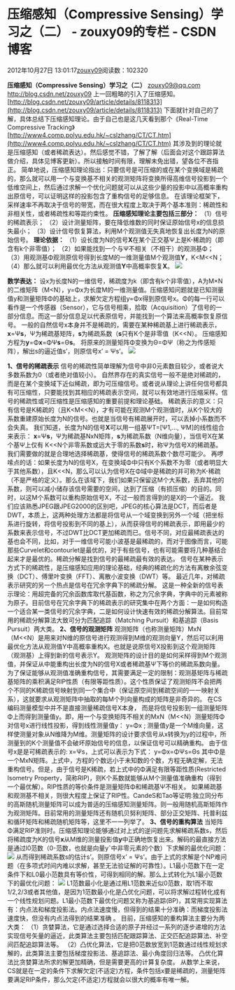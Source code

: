 
# 压缩感知（Compressive Sensing）学习之（二） - zouxy09的专栏 - CSDN博客


2012年10月27日 13:01:17[zouxy09](https://me.csdn.net/zouxy09)阅读数：102320


**压缩感知（Compressive Sensing）学习之（二）**
zouxy09@qq.com
http://blog.csdn.net/zouxy09
上一回粗略的引入了压缩感知。
[http://blog.csdn.net/zouxy09/article/details/8118313](http://blog.csdn.net/zouxy09/article/details/8118313)
下面就针对自己的了解，具体总结下压缩感知理论。由于自己也是这几天看到那个《Real-Time Compressive Tracking》
[http://www4.comp.polyu.edu.hk/~cslzhang/CT/CT.htm](http://www4.comp.polyu.edu.hk/~cslzhang/CT/CT.htm)
其涉及到的理论就是压缩感知（或者稀疏表达）。然后感觉不错，了解了解（后面会对这个跟踪算法做介绍，具体见博客更新）。所以接触时间有限，理解未免出错，望各位不吝指正。
简单地说，压缩感知理论指出：只要信号是可压缩的或在某个变换域是稀疏的，那么就可以用一个与变换基不相关的观测矩阵将变换所得高维信号投影到一个低维空间上，然后通过求解一个优化问题就可以从这些少量的投影中以高概率重构出原信号，可以证明这样的投影包含了重构信号的足够信息。
在该理论框架下，采样速率不再取决于信号的带宽，而在很大程度上取决于两个基本准则：稀疏性和非相关性，或者稀疏性和等距约束性。
**压缩感知理论主要包括三部分：**
（1）信号的稀疏表示；
（2）设计测量矩阵，要在降低维数的同时保证原始信号x的信息损失最小；
（3）设计信号恢复算法，利用M个观测值无失真地恢复出长度为N的原始信号。
**理论依据：**
（1）设长度为N的信号**X**在某个正交基Ψ上是K-稀疏的（即含有k个非零值）；
（2）如果能找到一个与Ψ不相关（不相干）的观测基Φ；
（3）用观测基Φ观测原信号得到长度M的一维测量值M个观测值**Y**，K<M<<N；
（4）那么就可以利用最优化方法从观测值**Y**中高概率恢复**X**。
![](https://img-my.csdn.net/uploads/201210/27/1351314281_1116.jpg)

**数学表达：**
设x为长度N的一维信号，稀疏度为k（即含有k个非零值），A为M×N的二维矩阵（M<N），y=Φx为长度M的一维测量值。压缩感知问题就是已知测量值y和测量矩阵Φ的基础上，求解欠定方程组y=Φx得到原信号x。Φ的每一行可以看作是一个传感器（Sensor），它与信号相乘，拾取（Acquisition）了信号的一部分信息。而这一部分信息足以代表原信号，并能找到一个算法来高概率恢复原信号。
一般的自然信号x本身并不是稀疏的，需要在某种稀疏基上进行稀疏表示，**x**=Ψ**s**，Ψ为稀疏基矩阵，**s**为稀疏系数（**s**只有K个是非零值（K<<N）。
压缩感知方程为**y**=Φ**x**=ΦΨ**s**=Θ**s**。
将原来的测量矩阵Φ变换为Θ=ΦΨ（称之为传感矩阵），解出s的逼近值s’，则原信号x’ = Ψs’。
![](https://img-my.csdn.net/uploads/201210/27/1351314307_6943.jpg)

**1、信号的稀疏表示**
信号的稀疏性简单理解为信号中非0元素数目较少，或者说大多数系数为0（或者绝对值较小）。
自然界存在的真实信号一般不是绝对稀疏的，而是在某个变换域下近似稀疏，即为可压缩信号。或者说从理论上讲任何信号都具有可压缩性，只要能找到其相应的稀疏表示空间，就可以有效地进行压缩采样。信号的稀疏性或可压缩性是压缩感知的重要前提和理论基础。
稀疏表示的意义：只有信号是K稀疏的（且K<M<<N），才有可能在观测M个观测值时，从K个较大的系数重建原始长度为N的信号。也就是当信号有稀疏展开时，可以丢掉小系数而不会失真。
我们知道，长度为N的信号**X**可以用一组基ΨT=[Ψ1,…, ΨM]的线性组合来表示：
**x**=Ψ**s**，Ψ为稀疏基NxN矩阵，**s**为稀疏系数（N维向量），当信号X在某个基Ψ上仅有 K<<N个非零系数或远大于零的系数**s**时，称Ψ为信号X的稀疏基。我们需要做的就是合理地选择稀疏基，使得信号的稀疏系数个数尽可能少。
再啰嗦点的话：如果长度为N的信号X，在变换域Φ中只有K个系数不为零（或者明显大于其他系数），且K<<N，那么可以认为信号X在Φ域中是稀疏的并可称为K-稀疏（不是严格的定义）。那么在该域下，我们如果只保留这M个大系数，丢弃其他的系数，则可以减小储存该信号需要的空间，达到了压缩（有损压缩）的目的。同时，以这M个系数可以重构原始信号X，不过一般而言得到的是X的一个逼近。
我们应该熟悉JPEG跟JPEG2000的区别吧，JPEG的核心算法是DCT，而后者是DWT，本质上，这两种处理方法都是将信号从一个域变换到另外一个域（把坐标系进行旋转，将信号投影到不同的基上），从而获得信号的稀疏表示，即用最少的系数来表示信号，不过DWT比DCT更加稀疏而已。信号不同，对应最稀疏表达的基也会不同，比如，对于一维信号可能小波基是最稀疏的，而对于图像而言，可能那些Curvelet和contourlet是最优的，对于有些信号，也有可能需要将几种基结合起来才是最优的。稀疏分解是找到信号的最稀疏最有效的表达。
信号在某种表示方式下的稀疏性，是压缩感知应用的理论基础，经典的稀疏化的方法有离散余弦变换（DCT）、傅里叶变换（FFT）、离散小波变换（DWT）等。
最近几年，对稀疏表示研究的另一个热点是信号在冗余字典下的稀疏分解。 这是一种全新的信号表示理论：用超完备的冗余函数库取代基函数，称之为冗余字典，字典中的元素被称为原子。目前信号在冗余字典下的稀疏表示的研究集中在两个方面：一是如何构造一个适合某一类信号的冗余字典，二是如何设计快速有效的稀疏分解算法。目前常用的稀疏分解算法大致可分为匹配追踪（Matching Pursuit）和基追踪（Basis Pursuit）两大类。
**2、信号的观测矩阵**
观测矩阵（也称测量矩阵）MxN（M<<N）是用来对N维的原信号进行观测得到M维的观测向量Y，然后可以利用最优化方法从观测值Y中高概率重构X。也就是说原信号X投影到这个观测矩阵（观测基）上得到新的信号表示Y。
观测矩阵的设计目的是如何采样得到M个观测值，并保证从中能重构出长度为N的信号X或者稀疏基Ψ下等价的稀疏系数向量。
为了保证能够从观测值准确重构信号，其需要满足一定的限制：观测基矩阵与稀疏基矩阵的乘积满足RIP性质（有限等距性质）。这个性质保证了观测矩阵不会把两个不同的K稀疏信号映射到同一个集合中（保证原空间到稀疏空间的一一映射关系），这就要求从观测矩阵中抽取的每M个列向量构成的矩阵是非奇异的。
在CS编码测量模型中并不是直接测量稀疏信号X本身， 而是将信号投影到一组测量矩阵Φ上而得到测量值y。即，用一个与变换矩阵不相关的MxN（M<<N）测量矩阵Φ对信号x进行线性投影，得到线性测量值y： y=Φx ;
测量值y是一个M维向量，这样使测量对象从N维降为M维。测量矩阵的设计要求信号从x转换为y的过程中，所测量到的K个测量值不会破坏原始信号的信息，以保证信号可以精确重构。
由于信号x是是可稀疏表示的: x=Ψs，上式可以表示为下式：
y=Φx=ΦΨs=Θs
其中Φ是一个MxN矩阵。上式中，方程的个数远小于未知数的个数，方程无确定解，无法重构信号。但是，由于信号是K稀疏，若上式中的Φ满足有限等距性质(Restricted Isometry Property，简称RIP)，则K个系数就能够从M个测量值准确重构（得到一个最优解）。RIP性质的等价条件是测量矩阵Φ和稀疏基Ψ不相关。
如果稀疏基和观测基不相关，则很大程度上保证了RIP性。CandeS和Tao等证明:独立同分布的高斯随机测量矩阵可以成为普适的压缩感知测量矩阵。则一般用随机高斯矩阵作为观测矩阵。目前常用的测量矩阵还有随机贝努利矩阵、部分正交矩阵、托普利兹和循环矩阵和稀疏随机矩阵等，这里不一一列举了。
**3、信号的重构算法**
当矩阵Φ满足RIP准则时。压缩感知理论能够通过对上式的逆问题先求解稀疏系数s，然后将稀疏度为K的信号**x**从M维的测量投影值**y**中正确地恢复出来。解码的最直接方法是通过l0范数（0-范数，也就是向量yˆ中非零元素的个数）下求解的最优化问题：
![](https://img-my.csdn.net/uploads/201210/27/1351314327_4006.jpg)
从而得到稀疏系数s的估计s’。则原信号x’ = Ψs’。由于上式的求解是个NP难问题（在多项式时间内难以求解，甚至无法验证解的可靠性）。L1最小范数下在一定条件下和L0最小范数具有等价性，可得到相同的解。那么上式转化为L1最小范数下的最优化问题：
![](https://img-my.csdn.net/uploads/201210/27/1351314337_5683.jpg)
L1范数最小化是通过用L1范数来近似0范数，取1而不取1/2,2/3或者其他值，是因为1范数最小化是凸优化问题，可以将求解过程转化成有一个线性规划问题。L1最小范数下最优化问题又称为基追踪(BP)，其常用实现算法有：内点法和梯度投影法。内点法速度慢，但得到的结果十分准确：而梯度投影法速度快，但没有内点法得到的结果准确 。
目前，压缩感知的重构算法主要分为两大类：
（1）贪婪算法，它是通过选择合适的原子并经过一系列的逐步递增的方法实现信号矢量的逼近，此类算法主要包括匹配跟踪算法、正交匹配追踪算法、补空间匹配追踪算法等。
（2）凸优化算法，它是把0范数放宽到1范数通过线性规划求解的，此类算法主要包括梯度投影法、基追踪法、最小角度回归法等。
凸优化算法比贪婪算法所求的解更加精确，但是需要更高的计算复杂度。
从数学上来说，CS就是在一定的条件下求解欠定(不适定)方程，条件包括x要是稀疏的，测量矩阵要满足RIP条件，那么欠定(不适定)方程就会以很大的概率有唯一解。


